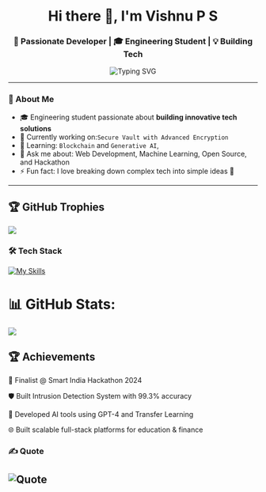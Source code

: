 <h1 align="center">Hi there 👋, I'm Vishnu P S</h1>
<h3 align="center">🚀 Passionate Developer | 🎓 Engineering Student | 💡 Building Tech </h3>

<p align="center">
  <img src="https://readme-typing-svg.herokuapp.com?font=Fira+Code&size=24&pause=1000&center=true&vCenter=true&width=435&lines=Full+Stack+Web+Developer;AI+%7C+ML+Enthusiast;Open+Source+Contributor;Lifelong+Learner" alt="Typing SVG" />
</p>

---

### 💫 About Me

- 🎓 Engineering student passionate about **building innovative tech solutions**
- 🔭 Currently working on:`Secure Vault with Advanced Encryption`
- 🌱 Learning: `Blockchain` and `Generative AI`,
- 💬 Ask me about: Web Development, Machine Learning, Open Source, and Hackathon
- ⚡ Fun fact: I love breaking down complex tech into simple ideas 🌱

---
## 🏆 GitHub Trophies
![](https://github-profile-trophy.vercel.app/?username=Vishnups08&theme=default&no-frame=false&no-bg=false&margin-w=4)

### 🛠️ Tech Stack
[![My Skills](https://skillicons.dev/icons?i=html,css,js,python,java,react,nodejs,php,mysql,mongodb,git,github,vscode,figma,xampp,aws,docker,jenkins,flutter,firebase)](https://skillicons.dev)

# 📊 GitHub Stats:
![](https://nirzak-streak-stats.vercel.app/?user=Vishnups08&theme=merko&hide_border=false)<br/>

## 🏆 Achievements
🥇 Finalist @ Smart India Hackathon 2024

🛡️ Built Intrusion Detection System with 99.3% accuracy

🧠 Developed AI tools using GPT-4 and Transfer Learning

🌐 Built scalable full-stack platforms for education & finance


### ✍️ Quote
![Quote](https://quotes-github-readme.vercel.app/api?quote=The%20best%20way%20to%20predict%20the%20future%20is%20to%20create%20it.&theme=default&animation=grow_out_in&layout=default&font=default&type=horizontal&author=)
---
